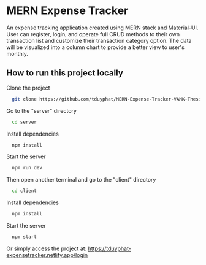 # MERN Expense Tracker

An expense tracking application created using MERN stack and Material-UI. User can register, login, and operate full CRUD methods to their own transaction list and customize their transaction category option. The data will be visualized into a column chart to provide a better view to user's monthly.



## How to run this project locally

Clone the project

```bash
  git clone https://github.com/tduyphat/MERN-Expense-Tracker-VAMK-Thesis-2023
```

Go to the "server" directory

```bash
  cd server
```

Install dependencies

```bash
  npm install
```

Start the server

```bash
  npm run dev
```
Then open another terminal and go to the "client" directory

```bash
  cd client
```

Install dependencies

```bash
  npm install
```

Start the server

```bash
  npm start
```

Or simply access the project at: https://tduyphat-expensetracker.netlify.app/login

